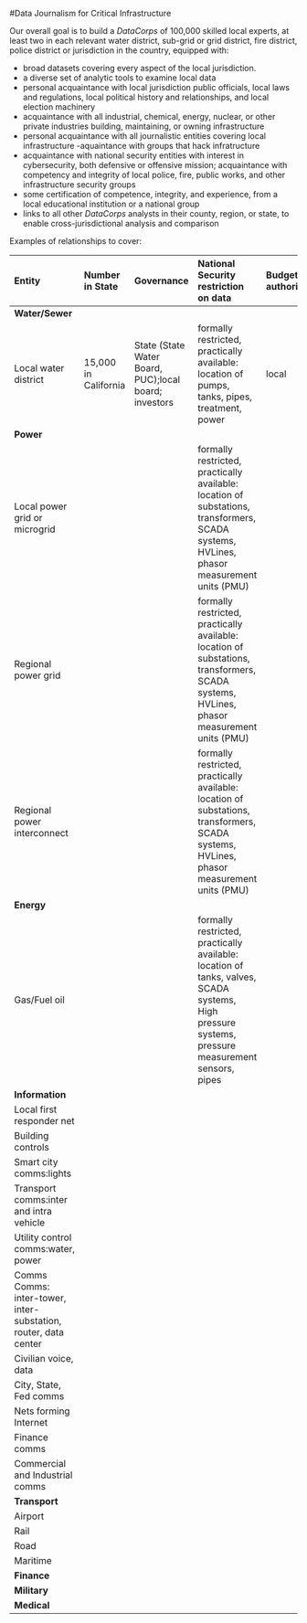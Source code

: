 #Data Journalism for Critical Infrastructure

Our overall goal is to build a _DataCorps_ of 100,000 skilled local experts, at least two in each relevant water district, sub-grid or grid district, fire district, police district or jurisdiction in the country, equipped with:
 - broad datasets covering every aspect of the local jurisdiction.
 - a diverse set of analytic tools to examine local data
 - personal acquaintance with local jurisdiction public officials, local laws and regulations, local political history and relationships, and local election machinery
 - acquaintance with all industrial, chemical, energy, nuclear, or other private industries building, maintaining, or owning infrastructure
 - personal acquaintance with all journalistic entities covering local infrastructure
 -aquaintance with groups that hack infratructure
 - acquaintance with national security entities with interest in cybersecurity, both defensive or offensive mission; acquaintance with competency and integrity of local police, fire, public works, and other infrastructure security groups
 - some certification of competence, integrity, and experience, from a local educational institution or a national group
 - links to all other _DataCorps_ analysts in their county, region, or state, to enable cross-jurisdictional analysis and comparison

Examples of relationships to cover:

Entity | Number in State | Governance | National Security restriction on data | Budgetary authority
:--- | :---- | :--- | :---- | :---
**Water/Sewer**  |   |   |   |
Local water district | 15,000 in California | State (State Water Board, PUC);local board; investors | formally restricted, practically available: location of pumps, tanks, pipes, treatment, power | local
**Power**  |   |   |   |
Local power grid or microgrid  |   |   | formally restricted, practically available: location of substations, transformers, SCADA systems, HVLines, phasor measurement units (PMU)  |
Regional power grid  |   |   | formally restricted, practically available: location of substations, transformers, SCADA systems, HVLines, phasor measurement units (PMU)  |
Regional power interconnect  |   |   |formally restricted, practically available: location of substations, transformers, SCADA systems, HVLines, phasor measurement units (PMU)    |
**Energy**  |   |   |   |
Gas/Fuel oil  |   |   | formally restricted, practically available: location of tanks, valves, SCADA systems, High pressure systems, pressure measurement sensors, pipes  |
**Information**  |   |   |   |
Local first responder net  |   |   |   |
Building controls  |   |   |   |
Smart city comms:lights  |   |   |   |
Transport comms:inter and intra vehicle  |   |   |   |
Utility control comms:water, power  |   |   |   |
Comms Comms: inter-tower, inter-substation, router, data center  |   |   |   |
Civilian voice, data  |   |   |   |
City, State, Fed comms  |   |   |   |
Nets forming Internet  |   |   |   |
Finance comms  |   |   |   |
Commercial and Industrial comms  |   |   |   |
**Transport**  |   |   |   |
Airport|   |   |   |
Rail|   |   |   |
Road  |   |   |   |
Maritime  |   |   |   |
**Finance**  |   |   |   |
**Military**  |   |   |   |
**Medical**  |   |   |   |
